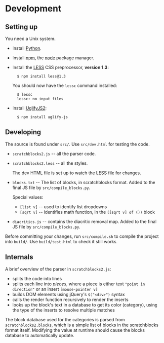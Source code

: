 # Development

## Setting up

You need a Unix system.

* Install [Python](http://python.org/).

* Install [npm](http://npmjs.org/), the [node](http://nodejs.org) package
  manager.

* Install the [LESS](http://lesscss.org/) CSS preprocessor, **version 1.3**:

        $ npm install less@1.3

    You should now have the `lessc` command installed:

        $ lessc
        lessc: no input files

* Install [UglifyJS2](http://github.com/mishoo/UglifyJS2):

        $ npm install uglify-js


## Developing

The source is found under `src/`. Use `src/dev.html` for testing the code.

* `scratchblocks2.js` -- all the parser code.

* `scratchblocks2.less` -- all the styles.

    The dev HTML file is set up to watch the LESS file for changes.

* `blocks.txt` -- The list of blocks, in scratchblocks format. Added to the final JS file by `src/compile_blocks.py`.

    Special values:

    * `[list v]` -- used to identify list dropdowns
    * `[sqrt v]` -- identifies math function, in the `([sqrt v] of ())` block

* `diacritics.js` -- contains the diacritic removal map. Added to the final JS file by `src/compile_blocks.py`.

Before committing your changes, run `src/compile.sh` to compile the project into `build/`. Use `build/test.html` to check it still works.


## Internals

A brief overview of the parser in `scratchblocks2.js`:

* splits the code into lines
* splits each line into *pieces*, where a piece is either text `"point in
  direction"` or an insert `[mouse-pointer v]`
* builds DOM elements using jQuery's `$("<div>")` syntax
* calls the render function recursively to render the inserts
* looks up the block's text in a database to get its color (category), using the
  type of the inserts to resolve multiple matches

The block database used for the categories is parsed from
`scratchblocks2.blocks`, which is a simple list of blocks in the scratchblocks
format itself. Modifying the value at runtime should cause the blocks database
to automatically update.

